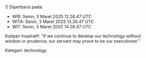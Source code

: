 ⏰ Diperbarui pada:
- WIB: Senin, 3 Maret 2025 12.26.47 UTC
- WITA: Senin, 3 Maret 2025 13.26.47 UTC
- WIT: Senin, 3 Maret 2025 14.26.47 UTC

Kutipan Inspiratif:
"If we continue to develop our technology without wisdom or prudence, our servant may prove to be our executioner."


Kategori: technology

